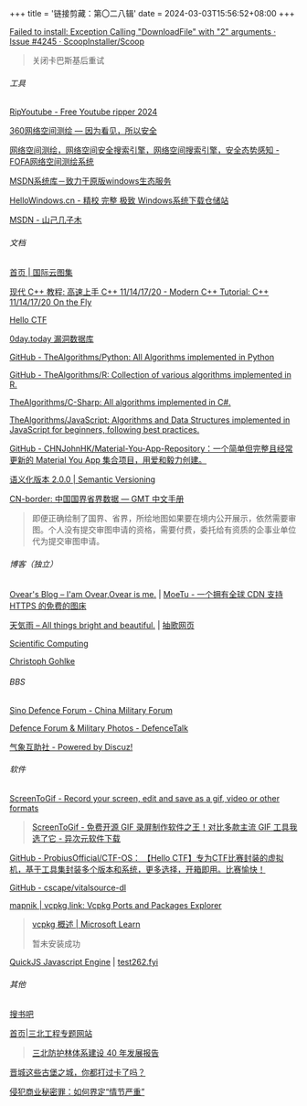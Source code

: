 +++
title = '链接剪藏：第〇二八辑'
date = 2024-03-03T15:56:52+08:00
+++

[Failed to install: Exception Calling "DownloadFile" with "2" arguments · Issue #4245 · ScoopInstaller/Scoop](https://github.com/ScoopInstaller/scoop/issues/4245)

> 关闭卡巴斯基后重试

<!--more-->

###### 工具

[RipYoutube - Free Youtube ripper 2024](https://ripyoutube.com/en1)

[360网络空间测绘 — 因为看见，所以安全](https://quake.360.net/quake/#/index)

[网络空间测绘，网络空间安全搜索引擎，网络空间搜索引擎，安全态势感知 - FOFA网络空间测绘系统](https://fofa.info/)

[MSDN系统库－致力于原版windows生态服务](https://www.xitongku.com/)

[HelloWindows.cn - 精校 完整 极致 Windows系统下载仓储站](https://hellowindows.cn/)

[MSDN - 山己几子木](https://msdn.sjjzm.com/)

###### 文档

[首页 | 国际云图集](https://cloudatlas.wmo.int/zh-hans/home.html)

[现代 C++ 教程: 高速上手 C++ 11/14/17/20 - Modern C++ Tutorial: C++ 11/14/17/20 On the Fly](https://changkun.de/modern-cpp/)

[Hello CTF](https://hello-ctf.com/)

[0day.today 漏洞数据库](https://cn.0day.today/)

[GitHub - TheAlgorithms/Python: All Algorithms implemented in Python](https://github.com/TheAlgorithms/Python)

[GitHub - TheAlgorithms/R: Collection of various algorithms implemented in R.](https://github.com/TheAlgorithms/R)

[TheAlgorithms/C-Sharp: All algorithms implemented in C#.](https://github.com/TheAlgorithms/C-Sharp)

[TheAlgorithms/JavaScript: Algorithms and Data Structures implemented in JavaScript for beginners, following best practices.](https://github.com/TheAlgorithms/JavaScript)

[GitHub - CHNJohnHK/Material-You-App-Repository：一个简单但完整且经常更新的 Material You App 集合项目，用爱和毅力创建。](https://github.com/CHNJohnHK/Material-You-App-Repository/)

[语义化版本 2.0.0 | Semantic Versioning](https://semver.org/lang/zh-CN/)

[CN-border: 中国国界省界数据 — GMT 中文手册](https://docs.gmt-china.org/latest/dataset-CN/CN-border/#id3)

> 即便正确绘制了国界、省界，所绘地图如果要在境内公开展示，依然需要审图。个人没有提交审图申请的资格，需要付费，委托给有资质的企事业单位代为提交审图申请。

###### 博客（独立）

[Ovear's Blog – I'am Ovear,Ovear is me.](https://ovear.info/) | [MoeTu - 一个拥有全球 CDN 支持 HTTPS 的免费的图床](https://moetu.org/)

[天気雨 – All things bright and beautiful.](https://rainiv.com/) | [抽歌网页](https://roll.maimoe.in/)

[Scientific Computing](https://www.scivision.dev/)

[Christoph Gohlke](https://www.cgohlke.com/)

###### BBS

[Sino Defence Forum - China Military Forum](https://www.sinodefenceforum.com/)

[Defence Forum & Military Photos - DefenceTalk](https://www.defencetalk.com/military/)

[气象互助社 - Powered by Discuz!](https://www.mmasclub.cn/)

###### 软件

[ScreenToGif - Record your screen, edit and save as a gif, video or other formats](https://www.screentogif.com/) 

> [ScreenToGif - 免费开源 GIF 录屏制作软件之王！对比多款主流 GIF 工具我选了它 - 异次元软件下载](https://www.iplaysoft.com/screentogif.html)

[GitHub - ProbiusOfficial/CTF-OS： 【Hello CTF】专为CTF比赛封装的虚拟机，基于工具集封装多个版本和系统，更多选择，开箱即用。比赛愉快！](https://github.com/ProbiusOfficial/CTF-OS)

[GitHub - cscape/vitalsource-dl](https://github.com/cscape/vitalsource-dl)

[mapnik | vcpkg.link: Vcpkg Ports and Packages Explorer](https://vcpkg.link/ports/mapnik)

> [vcpkg 概述 | Microsoft Learn](https://learn.microsoft.com/zh-cn/vcpkg/get_started/overview) 
>
> 暂未安装成功

[QuickJS Javascript Engine](https://bellard.org/quickjs/) | [test262.fyi](https://test262.fyi/#)

###### 其他

[搜书吧](http://www.soushu2025.com)

[首页|三北工程专题网站](https://www.forestdata.cn/threenorth/)

> [三北防护林体系建设 40 年发展报告](https://www.forestry.gov.cn/sbj/5030/20220125/154748720366588.html)

[晋城这些古堡之城，你都打过卡了吗？](https://www.jcgov.gov.cn/dtxx/tpxw/202010/t20201006_1219709.shtml)

[侵犯商业秘密罪：如何界定“情节严重”](https://www.spp.gov.cn/spp/llyj/202011/t20201125_487257.shtml)